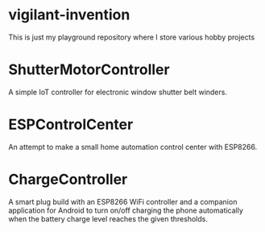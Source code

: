 # vigilant-invention
This is just my playground repository where I store various hobby projects 

# ShutterMotorController
A simple IoT controller for electronic window shutter belt winders.

# ESPControlCenter
An attempt to make a small home automation control center with ESP8266.

# ChargeController
A smart plug build with an ESP8266 WiFi controller and a companion application for Android to turn on/off charging the phone automatically when the battery charge level reaches the given thresholds.
